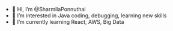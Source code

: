 - 👋 Hi, I’m @SharmilaPonnuthai
- 👀 I’m interested in Java coding, debugging, learning new skills
- 🌱 I’m currently learning React, AWS, Big Data
  

<!---
SharmilaPV84/SharmilaPV84 is a ✨ special ✨ repository because its `README.md` (this file) appears on your GitHub profile.
You can click the Preview link to take a look at your changes.
--->
